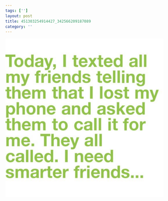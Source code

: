 ```yaml
---
tags: ['']
layout: post
title: 451303254914427_342566209187089
category: ''
---
```

![451303254914427_342566209187089](/uploads/2013-3-11-451303254914427_342566209187089.jpg)

